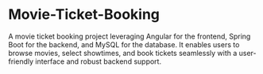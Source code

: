 # Movie-Ticket-Booking
A movie ticket booking project leveraging Angular for the frontend, Spring Boot for the backend, and MySQL for the database. It enables users to browse movies, select showtimes, and book tickets seamlessly with a user-friendly interface and robust backend support.
